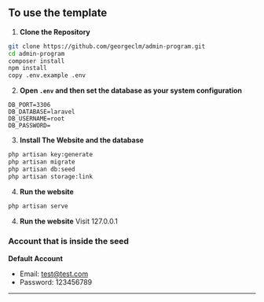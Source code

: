 

## To use the template

1. **Clone the Repository**
```bash
git clone https://github.com/georgeclm/admin-program.git
cd admin-program
composer install
npm install
copy .env.example .env
```

2. **Open ```.env``` and then set the database as your system configuration**
```
DB_PORT=3306
DB_DATABASE=laravel
DB_USERNAME=root
DB_PASSWORD=
```

3. **Install The Website and the database**
```bash
php artisan key:generate
php artisan migrate
php artisan db:seed
php artisan storage:link
```

4. **Run the website**
```bash
php artisan serve
```
4. **Run the website**
Visit 127.0.0.1

### Account that is inside the seed
	
**Default Account**
- Email: test@test.com
- Password: 123456789

------------
